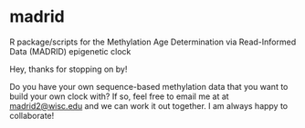 # madrid
R package/scripts for the Methylation Age Determination via Read-Informed Data (MADRID) epigenetic clock

Hey, thanks for stopping on by!

Do you have your own sequence-based methylation data that you want to build your own clock with? If so, feel free to email me at at madrid2@wisc.edu and we can work it out together. I am always happy to collaborate! 
